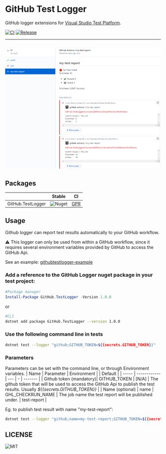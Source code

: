 # GitHub Test Logger
GitHub logger extensions for [Visual Studio Test Platform](https://gtihub.com/microsoft/vstest).

[![CI](https://github.com/dogguts/githubtestlogger/workflows/CI/badge.svg)](https://github.com/dogguts/githubtestlogger/workflows/CI) [![Release](https://github.com/dogguts/githubtestlogger/workflows/Release/badge.svg)](https://github.com/dogguts/githubtestlogger/workflows/Release)


---
![Screenshot](./screenshot.png)
---

## Packages
|   |  Stable   |   CI |
| - | -------------- | -------------- | 
| GitHub.TestLogger | ![Nuget](https://img.shields.io/nuget/v/GitHub.TestLogger?logoColor=%20) | [GPR](https://github.com/dogguts/githubtestlogger/packages/297979) |

## Usage
Github logger can report test results automatically to your GitHub workflow. 

:warning: This logger can only be used from within a GitHub workflow, since it requires several environment variables provided by GitHub to access the GitHub Api.

See an example: [githubtestlogger-example](https://github.com/dogguts/githubtestlogger-example)

### Add a reference to the GitHub Logger nuget package in your test project:
```Powershell
#Package manager
Install-Package GitHub.TestLogger -Version 1.0.0
```
or
```sh
#CLI
dotnet add package GitHub.TestLogger --version 1.0.0
```
### Use the following command line in tests
```sh
dotnet test --logger "github;GITHUB_TOKEN=${{secrets.GITHUB_TOKEN}}"
```

### Parameters
Parameters can be set with the command line, or through Environment variables.
| Name  |  Parameter   | Environment |   | Default |
| ----- | ------------ | --- | - | ------- |
| Github token (mandatory)| GITHUB_TOKEN | [N/A] | The github token that will be used to access the GitHub Api to publish the test results. Usually _${{secrets.GITHUB_TOKEN}}_ |
| Name (optional) | name         | GHL_CHECKRUN_NAME | The job name the test report will be published under. | test-report |

Eg. to publish test result with name "my-test-report":
```sh
dotnet test --logger "github;name=my-test-report;GITHUB_TOKEN=${{secrets.GITHUB_TOKEN}}"
```

## LICENSE
![MIT](https://img.shields.io/github/license/dogguts/githubtestlogger)
